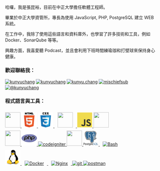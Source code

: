 <p>哈囉，我是張昆裕，目前在中正大學擔任軟體工程師。</p>
<p>畢業於中正大學資管所，專長為使用 JavaScript, PHP, PostgreSQL 建立 WEB 系統。</p>
<p>在工作中，我除了使用這些語言和資料庫外，也學習了許多技術和工具，例如 Docker、SonarQube 等等。</p>
<p>興趣方面，我喜愛聽 Podcast，並且會利用下班時間練瑜珈和打壁球來保持身心健康。</p>


<h3 align="left">歡迎聯絡我：</h3>
<a href="https://codepen.io/kunyuchang" target="blank"><img align="center" src="https://raw.githubusercontent.com/rahuldkjain/github-profile-readme-generator/master/src/images/icons/Social/codepen.svg" alt="kunyuchang" height="30" width="40" /></a>
<a href="https://linkedin.com/in/kunyuchang" target="blank"><img align="center" src="https://raw.githubusercontent.com/rahuldkjain/github-profile-readme-generator/master/src/images/icons/Social/linked-in-alt.svg" alt="kunyuchang" height="30" width="40" /></a>
<a href="https://fb.com/kunyu.chang" target="blank"><img align="center" src="https://raw.githubusercontent.com/rahuldkjain/github-profile-readme-generator/master/src/images/icons/Social/facebook.svg" alt="kunyu.chang" height="30" width="40" /></a>
<a href="https://twitter.com/mischiefsub" target="blank"><img align="center" src="https://raw.githubusercontent.com/rahuldkjain/github-profile-readme-generator/master/src/images/icons/Social/twitter.svg" alt="mischiefsub" height="30" width="40" /></a>
<a href="https://medium.com/@kunyuchang" target="blank"><img align="center" src="https://raw.githubusercontent.com/rahuldkjain/github-profile-readme-generator/master/src/images/icons/Social/medium.svg" alt="@kunyuchang" height="30" width="40" /></a>


<!-- Languages and Tools section -->
<h3 align="left">程式語言與工具：</h3>

<div>
   <!-- Vue -->
      <a href="https://vuejs.org/" target="_blank" rel="noreferrer">
         <img src="https://profilinator.rishav.dev/skills-assets/vuejs-original-wordmark.svg" width="50" height="50"/>
     </a>
   
   <!-- HTML5 -->
  <a href="https://www.w3.org/html/" target="_blank" rel="noreferrer">
    <img src="https://raw.githubusercontent.com/devicons/devicon/master/icons/html5/html5-original-wordmark.svg" width="50" height="50"/>
  </a>
 
   <!-- CSS3 -->
  <a href="https://www.w3schools.com/css/" target="_blank" rel="noreferrer">
    <img src="https://raw.githubusercontent.com/devicons/devicon/master/icons/css3/css3-original-wordmark.svg" width="50" height="50"/>
  </a>

   <!-- Bootstrap -->
   <a href="https://getbootstrap.com/docs/3.4/javascript/" target="_blank">
     <img style="margin: 10px" src="https://profilinator.rishav.dev/skills-assets/bootstrap-plain.svg" width="50" height="50" />
  </a>  
 
   <!-- JavaScript -->
  <a href="https://developer.mozilla.org/en-US/docs/Web/JavaScript" target="_blank" rel="noreferrer">
    <img src="https://raw.githubusercontent.com/devicons/devicon/master/icons/javascript/javascript-original.svg" width="50" height="50"/>
  </a>

   <!-- jQuery -->
  <a href="https://jquery.com/" target="_blank">
     <img src="https://profilinator.rishav.dev/skills-assets/jquery.png" width="50" height="50" />
  </a>
</div>

<div>
   <!-- FastAPI -->
  <a href="https://fastapi.tiangolo.com/" target="_blank">
    <img src="https://avatars.githubusercontent.com/u/156354296" width="50" height="50"/>
  </a>
   
  <!-- PHP -->
  <a href="https://www.php.net" target="_blank">
    <img src="https://raw.githubusercontent.com/devicons/devicon/master/icons/php/php-original.svg" alt="php" width="50" height="50"/>
  </a>

  <!-- CodeIgniter -->
  <a href="https://codeigniter.com" target="_blank">
    <img src="https://cdn.worldvectorlogo.com/logos/codeigniter.svg" alt="codeigniter" width="50" height="50"/>
  </a>

  <!-- Laravel -->
  <a href="https://laravel.com/" target="_blank">
    <img src="https://profilinator.rishav.dev/skills-assets/laravel-plain-wordmark.svg" width="50" height="50" />
  </a>  

  <!-- PostgreSQL -->
  <a href="https://www.postgresql.org" target="_blank">
    <img src="https://raw.githubusercontent.com/devicons/devicon/master/icons/postgresql/postgresql-original-wordmark.svg" width="50" height="50"/>
  </a>

   <!-- Bash -->
   <a href="https://www.gnu.org/software/bash/" target="_blank">
      <img style="margin: 10px" src="https://profilinator.rishav.dev/skills-assets/gnu_bash-icon.svg" alt="Bash" height="50" />
   </a> 
</div>

<div>
   <!-- Linux -->
   <a href="https://www.linux.org/" target="_blank" rel="noreferrer">
      <img src="https://raw.githubusercontent.com/devicons/devicon/master/icons/linux/linux-original.svg" alt="linux" width="50" height="50"/>
   </a>

   <!-- Docker -->
   <a href="https://www.docker.com/" target="_blank">
      <img style="margin: 10px" src="https://profilinator.rishav.dev/skills-assets/docker-original-wordmark.svg" alt="Docker" width="50" height="50" />
   </a> 

   <!-- Nginx -->
   <a href="https://www.nginx.com/" target="_blank">
      <img style="margin: 10px" src="https://profilinator.rishav.dev/skills-assets/nginx-original.svg" alt="Nginx" width="50" height="50" />
   </a> 

   <!-- Git -->
   <a href="https://git-scm.com/" target="_blank" rel="noreferrer">
      <img src="https://www.vectorlogo.zone/logos/git-scm/git-scm-icon.svg" alt="git" width="50" height="50"/>
   </a>

   <!-- Postman -->
   <a href="https://postman.com" target="_blank" rel="noreferrer">
      <img src="https://www.vectorlogo.zone/logos/getpostman/getpostman-icon.svg" alt="postman" width="50" height="50"/>
   </a>
</div>

